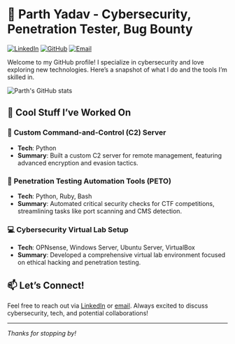 # 👋 Parth Yadav - Cybersecurity, Penetration Tester, Bug Bounty

[![LinkedIn](https://img.shields.io/badge/-LinkedIn-blue?style=flat-square&logo=linkedin&logoColor=white&link=https://www.linkedin.com/in/parthyadav8/)](https://www.linkedin.com/in/parthyadav8/)
[![GitHub](https://img.shields.io/badge/-GitHub-black?style=flat-square&logo=github&logoColor=white&link=https://github.com/parthyadav51)](https://github.com/parthyadav51)
[![Email](https://img.shields.io/badge/-Email-red?style=flat-square&logo=gmail&logoColor=white&link=mailto:ayushyadav791@gmail.com)](mailto:ayushyadav791@gmail.com)

Welcome to my GitHub profile! I specialize in cybersecurity and love exploring new technologies. Here’s a snapshot of what I do and the tools I’m skilled in.

![Parth's GitHub stats](https://github-readme-stats.vercel.app/api?username=parthyadav51&show_icons=true&theme=radical)


## 🎯 Cool Stuff I’ve Worked On

### 🔐 **Custom Command-and-Control (C2) Server**
- **Tech**: Python
- **Summary**: Built a custom C2 server for remote management, featuring advanced encryption and evasion tactics.

### 🚀 **Penetration Testing Automation Tools (PETO)**
- **Tech**: Python, Ruby, Bash
- **Summary**: Automated critical security checks for CTF competitions, streamlining tasks like port scanning and CMS detection.

### 💻 **Cybersecurity Virtual Lab Setup**
- **Tech**: OPNsense, Windows Server, Ubuntu Server, VirtualBox
- **Summary**: Developed a comprehensive virtual lab environment focused on ethical hacking and penetration testing.


## 📫 Let’s Connect!
Feel free to reach out via [LinkedIn](https://www.linkedin.com/in/parthyadav8/) or [email](mailto:ayushyadav791@gmail.com). Always excited to discuss cybersecurity, tech, and potential collaborations!

---

*Thanks for stopping by!*
